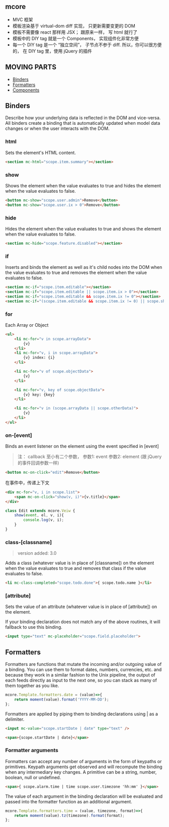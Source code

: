 
## mcore

- MVC 框架
- 模板渲染基于 virtual-dom diff 实现， 只更新需要变更的 DOM
- 模板不需要像 react 那样用 JSX； 跟原来一样， 写 html 就行了
- 模板中的 DIY tag 就是一个 Components， 实现组件化非常方便
- 每一个 DIY tag 是一个 “独立空间”， 子节点不参于 diff. 所以，你可以很方便的， 在 DIY tag 里，使用 jQuery 的插件

## MOVING PARTS

- [Binders](#Binders)
- [Formatters](#Formatters)
- [Components](#Components)

## Binders

Describe how your underlying data is reflected in the DOM and vice-versa. All binders create a binding that is automatically updated when model data changes or when the user interacts with the DOM.

### html

Sets the element's HTML content.

```html
<section mc-html="scope.item.summary"></section>

```

### show

Shows the element when the value evaluates to true and hides the element when the value evaluates to false.

```html
<button mc-show="scope.user.admin">Remove</button>
<button mc-show="scope.user.ix > 0">Remove</button>
```

### hide

Hides the element when the value evaluates to true and shows the element when the value evaluates to false.

```html
<section mc-hide="scope.feature.disabled"></section>
```

### if

Inserts and binds the element as well as it's child nodes into the DOM when the value evaluates to true and removes the element when the value evaluates to false.

```html
<section mc-if="scope.item.editable"></section>
<section mc-if="scope.item.editable || scope.item.ix > 0"></section>
<section mc-if="scope.item.editable && scope.item.ix != 0"></section>
<section mc-if="(scope.item.editable && scope.item.ix != 0) || scope.show"></section>
```

### for

Each Array or Object

```html
<ul>
    <li mc-for="v in scope.arrayData">
        {v}
    </li>
    <li mc-for="v, i in scope.arrayData">
        {v} index: {i}
    </li>

    <li mc-for="v of scope.objectData">
        {v}
    </li>

    <li mc-for="v, key of scope.objectData">
        {v} key: {key}
    </li>

    <li mc-for="v in (scope.arrayData || scope.otherData)">
        {v}
    </li>
</ul>
```

### on-[event]

Binds an event listener on the element using the event specified in [event]

> 注： callback 至小有二个参数， 参数1: event 参数2: element (跟 jQuery 的事件回调参数一样)

```html
<button mc-on-click="edit">Remove</button>
```

在事件中，传递上下文

```html
<div mc-for="v, i in scope.list">
    <span mc-on-click="show(v, i)">{v.title}</span>
</div>
```

```js
class Edit extends mcore.Veiw {
    show(event, el, v, i){
        console.log(v, i);
    }
}
```

### class-[classname]
> version added: 3.0

Adds a class (whatever value is in place of [classname]) on the element when the value evaluates to true and removes that class if the value evaluates to false.

```html
<li mc-class-completed="scope.todo.done">{ scope.todo.name }</li>
```

### [attribute]

Sets the value of an attribute (whatever value is in place of [attribute]) on the element.

If your binding declaration does not match any of the above routines, it will fallback to use this binding.

```html
<input type="text" mc-placeholder="scope.field.placeholder">
```


## Formatters

Formatters are functions that mutate the incoming and/or outgoing value of a binding. You can use them to format dates, numbers, currencies, etc. and because they work in a similar fashion to the Unix pipeline, the output of each feeds directly as input to the next one, so you can stack as many of them together as you like.

```js
mcore.Template.formatters.date = (value)=>{
    return moment(value).format('YYYY-MM-DD');
};
```

Formatters are applied by piping them to binding declarations using | as a delimiter.

```html
<input mc-value="scope.startDate | date" type="text" />

<span>{scope.startDate | date}</span>
```

### Formatter arguments

Formatters can accept any number of arguments in the form of keypaths or primitives. Keypath arguments get observed and will recompute the binding when any intermediary key changes. A primitive can be a string, number, boolean, null or undefined.

```html
<span>{ scope.alarm.time | time scope.user.timezone 'hh:mm' }</span>
```

The value of each argument in the binding declaration will be evaluated and passed into the formatter function as an additional argument.

```js
mcore.Template.formatters.time = (value, timezone, format)=>{
    return moment(value).tz(timezone).format(format);
};
```
